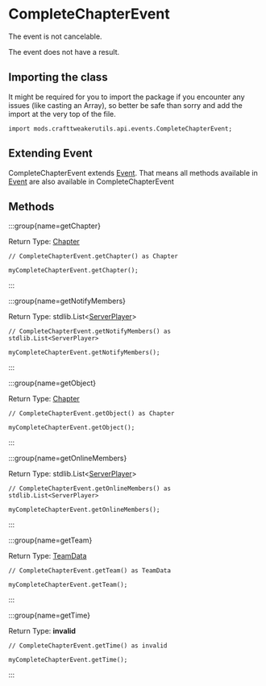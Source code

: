 # CompleteChapterEvent

The event is not cancelable.

The event does not have a result.

## Importing the class

It might be required for you to import the package if you encounter any issues (like casting an Array), so better be safe than sorry and add the import at the very top of the file.
```zenscript
import mods.crafttweakerutils.api.events.CompleteChapterEvent;
```


## Extending Event

CompleteChapterEvent extends [Event](/forge/api/event/Event). That means all methods available in [Event](/forge/api/event/Event) are also available in CompleteChapterEvent

## Methods

:::group{name=getChapter}

Return Type: [Chapter](/mods/sixikutils/ftbquest/quests/Chapter)

```zenscript
// CompleteChapterEvent.getChapter() as Chapter

myCompleteChapterEvent.getChapter();
```

:::

:::group{name=getNotifyMembers}

Return Type: stdlib.List&lt;[ServerPlayer](/vanilla/api/entity/type/player/ServerPlayer)&gt;

```zenscript
// CompleteChapterEvent.getNotifyMembers() as stdlib.List<ServerPlayer>

myCompleteChapterEvent.getNotifyMembers();
```

:::

:::group{name=getObject}

Return Type: [Chapter](/mods/sixikutils/ftbquest/quests/Chapter)

```zenscript
// CompleteChapterEvent.getObject() as Chapter

myCompleteChapterEvent.getObject();
```

:::

:::group{name=getOnlineMembers}

Return Type: stdlib.List&lt;[ServerPlayer](/vanilla/api/entity/type/player/ServerPlayer)&gt;

```zenscript
// CompleteChapterEvent.getOnlineMembers() as stdlib.List<ServerPlayer>

myCompleteChapterEvent.getOnlineMembers();
```

:::

:::group{name=getTeam}

Return Type: [TeamData](/mods/sixikutils/ftbquest/quests/TeamData)

```zenscript
// CompleteChapterEvent.getTeam() as TeamData

myCompleteChapterEvent.getTeam();
```

:::

:::group{name=getTime}

Return Type: **invalid**

```zenscript
// CompleteChapterEvent.getTime() as invalid

myCompleteChapterEvent.getTime();
```

:::


